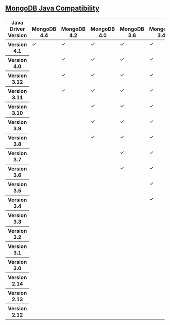 ﻿## [MongoDB Java Compatibility](https://docs.mongodb.com/drivers/java#compatibility)
<table class="docutils compatibility-large colwidths-auto  css-lqq1xn"><thead valign="bottom"><tr class="row-odd"><th class="head stub">Java Driver Version</th><th class="head false">MongoDB 4.4</th><th class="head false">MongoDB 4.2</th><th class="head false">MongoDB 4.0</th><th class="head false">MongoDB 3.6</th><th class="head false">MongoDB 3.4</th><th class="head false">MongoDB 3.2</th><th class="head false">MongoDB 3.0</th><th class="head false">MongoDB 2.6</th></tr></thead><tbody valign="top"><tr class="row-even"><th class="stub">Version 4.1</th><td class="">✓</td><td class="">✓</td><td class="">✓</td><td class="">✓</td><td class="">✓</td><td class="">✓</td><td class="">✓</td><td class="">✓</td></tr><tr class="row-odd"><th class="stub">Version 4.0</th><td class=""></td><td class="">✓</td><td class="">✓</td><td class="">✓</td><td class="">✓</td><td class="">✓</td><td class="">✓</td><td class="">✓</td></tr><tr class="row-even"><th class="stub">Version 3.12</th><td class=""></td><td class="">✓</td><td class="">✓</td><td class="">✓</td><td class="">✓</td><td class="">✓</td><td class="">✓</td><td class="">✓</td></tr><tr class="row-odd"><th class="stub">Version 3.11</th><td class=""></td><td class="">✓</td><td class="">✓</td><td class="">✓</td><td class="">✓</td><td class="">✓</td><td class="">✓</td><td class="">✓</td></tr><tr class="row-even"><th class="stub">Version 3.10</th><td class=""></td><td class=""></td><td class="">✓</td><td class="">✓</td><td class="">✓</td><td class="">✓</td><td class="">✓</td><td class="">✓</td></tr><tr class="row-odd"><th class="stub">Version 3.9</th><td class=""></td><td class=""></td><td class="">✓</td><td class="">✓</td><td class="">✓</td><td class="">✓</td><td class="">✓</td><td class="">✓</td></tr><tr class="row-even"><th class="stub">Version 3.8</th><td class=""></td><td class=""></td><td class="">✓</td><td class="">✓</td><td class="">✓</td><td class="">✓</td><td class="">✓</td><td class="">✓</td></tr><tr class="row-odd"><th class="stub">Version 3.7</th><td class=""></td><td class=""></td><td class=""></td><td class="">✓</td><td class="">✓</td><td class="">✓</td><td class="">✓</td><td class="">✓</td></tr><tr class="row-even"><th class="stub">Version 3.6</th><td class=""></td><td class=""></td><td class=""></td><td class="">✓</td><td class="">✓</td><td class="">✓</td><td class="">✓</td><td class="">✓</td></tr><tr class="row-odd"><th class="stub">Version 3.5</th><td class=""></td><td class=""></td><td class=""></td><td class=""></td><td class="">✓</td><td class="">✓</td><td class="">✓</td><td class="">✓</td></tr><tr class="row-even"><th class="stub">Version 3.4</th><td class=""></td><td class=""></td><td class=""></td><td class=""></td><td class="">✓</td><td class="">✓</td><td class="">✓</td><td class="">✓</td></tr><tr class="row-odd"><th class="stub">Version 3.3</th><td class=""></td><td class=""></td><td class=""></td><td class=""></td><td class=""></td><td class="">✓</td><td class="">✓</td><td class="">✓</td></tr><tr class="row-even"><th class="stub">Version 3.2</th><td class=""></td><td class=""></td><td class=""></td><td class=""></td><td class=""></td><td class="">✓</td><td class="">✓</td><td class="">✓</td></tr><tr class="row-odd"><th class="stub">Version 3.1</th><td class=""></td><td class=""></td><td class=""></td><td class=""></td><td class=""></td><td class=""></td><td class="">✓</td><td class="">✓</td></tr><tr class="row-even"><th class="stub">Version 3.0</th><td class=""></td><td class=""></td><td class=""></td><td class=""></td><td class=""></td><td class=""></td><td class="">✓</td><td class="">✓</td></tr><tr class="row-odd"><th class="stub">Version 2.14</th><td class=""></td><td class=""></td><td class=""></td><td class=""></td><td class=""></td><td class="">✓<!-- -->  <a class="footnote-reference" href="#footnote-driver-support" id="ref-driver-support-id1"></a></td><td class="">✓</td><td class="">✓</td></tr><tr class="row-even"><th class="stub">Version 2.13</th><td class=""></td><td class=""></td><td class=""></td><td class=""></td><td class=""></td><td class=""></td><td class="">✓</td><td class="">✓</td></tr><tr class="row-odd"><th class="stub">Version 2.12</th><td class=""></td><td class=""></td><td class=""></td><td class=""></td><td class=""></td><td class=""></td><td class=""></td><td class="">✓</td></tr></tbody></table>

